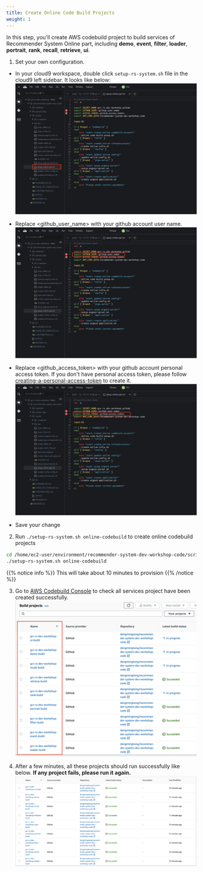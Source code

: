```yaml
---
title: Create Online Code Build Projects
weight: 1
---
```


In this step, you'll create AWS codebuild project to build services of Recommender System Online part, including **demo**, **event**, **filter**, **loader**, **portrait**, **rank**, **recall**, **retrieve**, **ui**.

1. Set your own configuration.
- In your cloud9 workspace, double click `setup-rs-system.sh` file in the cloud9 left sidebar. It looks like below:
![Update Codebuild Config](/images/update-codebuild-config.png)

- Replace <github_user_name> with your github account user name.
![Update Codebuild Github user](/images/update-codebuild-github-user.png)

- Replace <github_access_token> with your github account personal access token. If you don't have personal access token, please follow [creating-a-personal-access-token](https://docs.github.com/en/github/authenticating-to-github/keeping-your-account-and-data-secure/creating-a-personal-access-token) to create it. 
![Update Codebuild Access Token](/images/update-codebuild-access-token.png)

- Save your change

2. Run `./setup-rs-system.sh online-codebuild` to create online codebuild projects

```sh
cd /home/ec2-user/environment/recommender-system-dev-workshop-code/scripts
./setup-rs-system.sh online-codebuild
```
{{% notice info %}}
This will take about 10 minutes to provision
{{% /notice %}}

3. Go to [AWS Codebuild Console](https://ap-northeast-1.console.aws.amazon.com/codesuite/codebuild/home?region=ap-northeast-1) to check all services project have been created successfully.
![Codebuild Created](/images/codebuild-created.png)

4. After a few minutes, all these projects should run successfully like below. **If any project fails, please run it again.**
![Codebuild Succeed](/images/codebuild-successfully.png)

